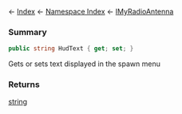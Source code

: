 ← [Index](Api-Index) ← [Namespace Index](Namespace-Index) ← [IMyRadioAntenna](Sandbox.ModAPI.Ingame.IMyRadioAntenna)

### Summary

```csharp
public string HudText { get; set; }
```

Gets or sets text displayed in the spawn menu

### Returns

[string](https://docs.microsoft.com/en-us/dotnet/api/System.String?view=netframework-4.6)

